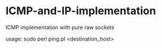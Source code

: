 # ICMP-and-IP-implementation

ICMP implementation with pure raw sockets

usage: sudo perl ping.pl <destination_host>
